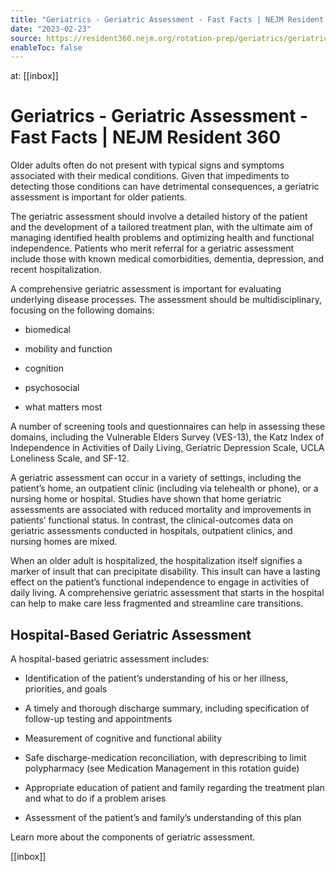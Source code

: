 ```yaml
---
title: "Geriatrics - Geriatric Assessment - Fast Facts | NEJM Resident 360"
date: "2023-02-23"
source: https://resident360.nejm.org/rotation-prep/geriatrics/geriatric-assessment-transition-of-care/fast-facts
enableToc: false
---
```


at: [[inbox]]

# Geriatrics - Geriatric Assessment - Fast Facts | NEJM Resident 360

Older adults often do not present with typical signs and symptoms associated with their medical conditions. Given that impediments to detecting those conditions can have detrimental consequences, a geriatric assessment is important for older patients.

The geriatric assessment should involve a detailed history of the patient and the development of a tailored treatment plan, with the ultimate aim of managing identified health problems and optimizing health and functional independence. Patients who merit referral for a geriatric assessment include those with known medical comorbidities, dementia, depression, and recent hospitalization.

A comprehensive geriatric assessment is important for evaluating underlying disease processes. The assessment should be multidisciplinary, focusing on the following domains:

- biomedical

- mobility and function

- cognition

- psychosocial

- what matters most

A number of screening tools and questionnaires can help in assessing these domains, including the Vulnerable Elders Survey (VES-13), the Katz Index of Independence in Activities of Daily Living, Geriatric Depression Scale, UCLA Loneliness Scale, and SF-12.

A geriatric assessment can occur in a variety of settings, including the patient’s home, an outpatient clinic (including via telehealth or phone), or a nursing home or hospital. Studies have shown that home geriatric assessments are associated with reduced mortality and improvements in patients’ functional status. In contrast, the clinical-outcomes data on geriatric assessments conducted in hospitals, outpatient clinics, and nursing homes are mixed.

When an older adult is hospitalized, the hospitalization itself signifies a marker of insult that can precipitate disability. This insult can have a lasting effect on the patient’s functional independence to engage in activities of daily living. A comprehensive geriatric assessment that starts in the hospital can help to make care less fragmented and streamline care transitions.

## Hospital-Based Geriatric Assessment

A hospital-based geriatric assessment includes:

- Identification of the patient’s understanding of his or her illness, priorities, and goals

- A timely and thorough discharge summary, including specification of follow-up testing and appointments

- Measurement of cognitive and functional ability

- Safe discharge-medication reconciliation, with deprescribing to limit polypharmacy (see Medication Management in this rotation guide)

- Appropriate education of patient and family regarding the treatment plan and what to do if a problem arises

- Assessment of the patient’s and family’s understanding of this plan

Learn more about the components of geriatric assessment.

[[inbox]]
